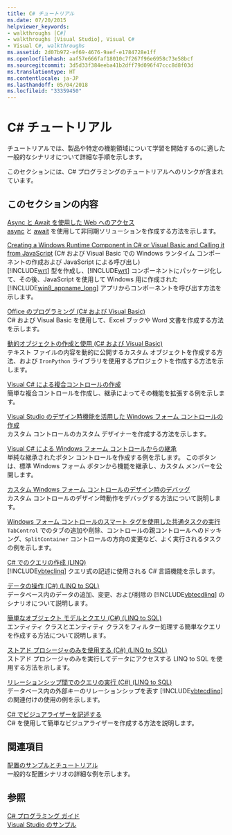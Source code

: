 ```yaml
---
title: C# チュートリアル
ms.date: 07/20/2015
helpviewer_keywords:
- walkthroughs [C#]
- walkthroughs [Visual Studio], Visual C#
- Visual C#, walkthroughs
ms.assetid: 2d07b972-ef69-4676-9aef-e1784728e1ff
ms.openlocfilehash: aaf57e666faf18010c7f267f96e6958c73e58bcf
ms.sourcegitcommit: 3d5d33f384eeba41b2dff79d096f47ccc8d8f03d
ms.translationtype: HT
ms.contentlocale: ja-JP
ms.lasthandoff: 05/04/2018
ms.locfileid: "33359450"
---
```

# <a name="c-walkthroughs"></a>C# チュートリアル
チュートリアルでは、製品や特定の機能領域について学習を開始するのに適した一般的なシナリオについて詳細な手順を示します。  
  
 このセクションには、C# プログラミングのチュートリアルへのリンクが含まれています。  
  
## <a name="in-this-section"></a>このセクションの内容  

 [Async と Await を使用した Web へのアクセス](./programming-guide/concepts/async/walkthrough-accessing-the-web-by-using-async-and-await.md)  
 [async](../csharp/language-reference/keywords/async.md) と [await](../csharp/language-reference/keywords/await.md) を使用して非同期ソリューションを作成する方法を示します。  
  
 [Creating a Windows Runtime Component in C# or Visual Basic and Calling it from JavaScript](https://msdn.microsoft.com/library/windows/apps/hh779077.aspx) (C# および Visual Basic での Windows ランタイム コンポーネントの作成および JavaScript による呼び出し)  
 [!INCLUDE[wrt](~/includes/wrt-md.md)] 型を作成し、[!INCLUDE[wrt](~/includes/wrt-md.md)] コンポーネントにパッケージ化して、その後、JavaScript を使用して Windows 用に作成された [!INCLUDE[win8_appname_long](~/includes/win8-appname-long-md.md)] アプリからコンポーネントを呼び出す方法を示します。  
  
 [Office のプログラミング (C# および Visual Basic)](../csharp/programming-guide/interop/walkthrough-office-programming.md)  
 C# および Visual Basic を使用して、Excel ブックや Word 文書を作成する方法を示します。  
  
 [動的オブジェクトの作成と使用 (C# および Visual Basic)](../csharp/programming-guide/types/walkthrough-creating-and-using-dynamic-objects.md)  
 テキスト ファイルの内容を動的に公開するカスタム オブジェクトを作成する方法、および `IronPython` ライブラリを使用するプロジェクトを作成する方法を示します。  
   
 [Visual C# による複合コントロールの作成](../../docs/framework/winforms/controls/walkthrough-authoring-a-composite-control-with-visual-csharp.md)  
 簡単な複合コントロールを作成し、継承によってその機能を拡張する例を示します。  
  
 [Visual Studio のデザイン時機能を活用した Windows フォーム コントロールの作成](../../docs/framework/winforms/controls/creating-a-wf-control-design-time-features.md)  
 カスタム コントロールのカスタム デザイナーを作成する方法を示します。  
  
 [Visual C# による Windows フォーム コントロールからの継承](../../docs/framework/winforms/controls/walkthrough-inheriting-from-a-windows-forms-control-with-visual-csharp.md)  
 単純な継承されたボタン コントロールを作成する例を示します。 このボタンは、標準 Windows フォーム ボタンから機能を継承し、カスタム メンバーを公開します。  
  
 [カスタム Windows フォーム コントロールのデザイン時のデバッグ](../../docs/framework/winforms/controls/walkthrough-debugging-custom-windows-forms-controls-at-design-time.md)  
 カスタム コントロールのデザイン時動作をデバッグする方法について説明します。

 [Windows フォーム コントロールのスマート タグを使用した共通タスクの実行](../../docs/framework/winforms/controls/performing-common-tasks-using-smart-tags-on-wf-controls.md)  
 `TabControl` でのタブの追加や削除、コントロールの親コントロールへのドッキング、`SplitContainer` コントロールの方向の変更など、よく実行されるタスクの例を示します。  
  
 [C# でのクエリの作成 (LINQ)](../csharp/programming-guide/concepts/linq/walkthrough-writing-queries-linq.md)  
 [!INCLUDE[vbteclinq](~/includes/vbteclinq-md.md)] クエリ式の記述に使用される C# 言語機能を示します。  
  
 [データの操作 (C#) (LINQ to SQL)](https://msdn.microsoft.com/library/bb386927.aspx)  
 データベース内のデータの追加、変更、および削除の [!INCLUDE[vbtecdlinq](~/includes/vbtecdlinq-md.md)] のシナリオについて説明します。  
  
 [簡単なオブジェクト モデルとクエリ (C#) (LINQ to SQL)](https://msdn.microsoft.com/library/bb386940.aspx)  
 エンティティ クラスとエンティティ クラスをフィルター処理する簡単なクエリを作成する方法について説明します。  
  
 [ストアド プロシージャのみを使用する (C#) (LINQ to SQL)](https://msdn.microsoft.com/library/bb399407.aspx)  
 ストアド プロシージャのみを実行してデータにアクセスする LINQ to SQL を使用する方法を示します。  
  
 [リレーションシップ間でのクエリの実行 (C#) (LINQ to SQL)](https://msdn.microsoft.com/library/bb386951.aspx)  
 データベース内の外部キーのリレーションシップを表す [!INCLUDE[vbtecdlinq](~/includes/vbtecdlinq-md.md)] の関連付けの使用の例を示します。  

 [C# でビジュアライザーを記述する](/visualstudio/debugger/walkthrough-writing-a-visualizer-in-csharp)  
 C# を使用して簡単なビジュアライザーを作成する方法を説明します。  
  
## <a name="related-sections"></a>関連項目  
 [配置のサンプルとチュートリアル](/visualstudio/deployment/clickonce-deployment-samples-and-walkthroughs)  
 一般的な配置シナリオの詳細な例を示します。  
  
## <a name="see-also"></a>参照  
 [C# プログラミング ガイド](../csharp/programming-guide/index.md)  
 [Visual Studio のサンプル](/visualstudio/ide/visual-studio-samples)
